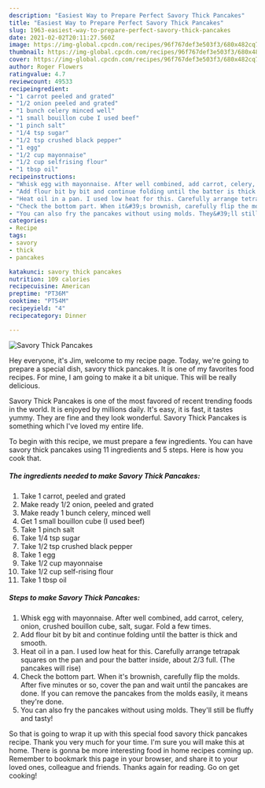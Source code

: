 ```yaml
---
description: "Easiest Way to Prepare Perfect Savory Thick Pancakes"
title: "Easiest Way to Prepare Perfect Savory Thick Pancakes"
slug: 1963-easiest-way-to-prepare-perfect-savory-thick-pancakes
date: 2021-02-02T20:11:27.560Z
image: https://img-global.cpcdn.com/recipes/96f767def3e503f3/680x482cq70/savory-thick-pancakes-recipe-main-photo.jpg
thumbnail: https://img-global.cpcdn.com/recipes/96f767def3e503f3/680x482cq70/savory-thick-pancakes-recipe-main-photo.jpg
cover: https://img-global.cpcdn.com/recipes/96f767def3e503f3/680x482cq70/savory-thick-pancakes-recipe-main-photo.jpg
author: Roger Flowers
ratingvalue: 4.7
reviewcount: 49533
recipeingredient:
- "1 carrot peeled and grated"
- "1/2 onion peeled and grated"
- "1 bunch celery minced well"
- "1 small bouillon cube I used beef"
- "1 pinch salt"
- "1/4 tsp sugar"
- "1/2 tsp crushed black pepper"
- "1 egg"
- "1/2 cup mayonnaise"
- "1/2 cup selfrising flour"
- "1 tbsp oil"
recipeinstructions:
- "Whisk egg with mayonnaise. After well combined, add carrot, celery, onion, crushed bouillon cube, salt, sugar. Fold a few times."
- "Add flour bit by bit and continue folding until the batter is thick and smooth."
- "Heat oil in a pan. I used low heat for this. Carefully arrange tetrapak squares on the pan and pour the batter inside, about 2/3 full. (The pancakes will rise)"
- "Check the bottom part. When it&#39;s brownish, carefully flip the molds. After five minutes or so, cover the pan and wait until the pancakes are done. If you can remove the pancakes from the molds easily, it means they&#39;re done."
- "You can also fry the pancakes without using molds. They&#39;ll still be fluffy and tasty!"
categories:
- Recipe
tags:
- savory
- thick
- pancakes

katakunci: savory thick pancakes 
nutrition: 109 calories
recipecuisine: American
preptime: "PT36M"
cooktime: "PT54M"
recipeyield: "4"
recipecategory: Dinner

---
```



![Savory Thick Pancakes](https://img-global.cpcdn.com/recipes/96f767def3e503f3/680x482cq70/savory-thick-pancakes-recipe-main-photo.jpg)

Hey everyone, it's Jim, welcome to my recipe page. Today, we're going to prepare a special dish, savory thick pancakes. It is one of my favorites food recipes. For mine, I am going to make it a bit unique. This will be really delicious.

Savory Thick Pancakes is one of the most favored of recent trending foods in the world. It is enjoyed by millions daily. It's easy, it is fast, it tastes yummy. They are fine and they look wonderful. Savory Thick Pancakes is something which I've loved my entire life.




To begin with this recipe, we must prepare a few ingredients. You can have savory thick pancakes using 11 ingredients and 5 steps. Here is how you cook that.

<!--inarticleads1-->

##### The ingredients needed to make Savory Thick Pancakes:

1. Take 1 carrot, peeled and grated
1. Make ready 1/2 onion, peeled and grated
1. Make ready 1 bunch celery, minced well
1. Get 1 small bouillon cube (I used beef)
1. Take 1 pinch salt
1. Take 1/4 tsp sugar
1. Take 1/2 tsp crushed black pepper
1. Take 1 egg
1. Take 1/2 cup mayonnaise
1. Take 1/2 cup self-rising flour
1. Take 1 tbsp oil




<!--inarticleads2-->

##### Steps to make Savory Thick Pancakes:

1. Whisk egg with mayonnaise. After well combined, add carrot, celery, onion, crushed bouillon cube, salt, sugar. Fold a few times.
1. Add flour bit by bit and continue folding until the batter is thick and smooth.
1. Heat oil in a pan. I used low heat for this. Carefully arrange tetrapak squares on the pan and pour the batter inside, about 2/3 full. (The pancakes will rise)
1. Check the bottom part. When it&#39;s brownish, carefully flip the molds. After five minutes or so, cover the pan and wait until the pancakes are done. If you can remove the pancakes from the molds easily, it means they&#39;re done.
1. You can also fry the pancakes without using molds. They&#39;ll still be fluffy and tasty!




So that is going to wrap it up with this special food savory thick pancakes recipe. Thank you very much for your time. I'm sure you will make this at home. There is gonna be more interesting food in home recipes coming up. Remember to bookmark this page in your browser, and share it to your loved ones, colleague and friends. Thanks again for reading. Go on get cooking!

